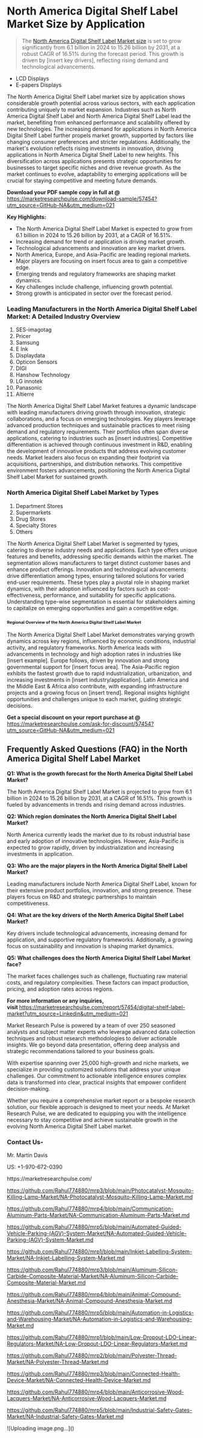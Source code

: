 <h1>North America Digital Shelf Label Market&nbsp;Size by Application</h1><blockquote><p>The <a href="https://marketresearchpulse.com/download-sample/57454?utm_source=GitHub-NA&amp;utm_medium=021">North America Digital Shelf Label Market size</a> is set to grow significantly from 6.1 billion in 2024 to 15.26 billion by 2031, at a robust CAGR of 16.51% during the forecast period. This growth is driven by [insert key drivers], reflecting rising demand and technological advancements.</p></blockquote><ul><li>LCD Displays<li> E-papers Displays</li></ul><p>The North America Digital Shelf Label market size by application shows considerable growth potential across various sectors, with each application contributing uniquely to market expansion. Industries such as North America Digital Shelf Label and North America Digital Shelf Label lead the market, benefiting from enhanced performance and scalability offered by new technologies. The increasing demand for applications in North America Digital Shelf Label further propels market growth, supported by factors like changing consumer preferences and stricter regulations. Additionally, the market's evolution reflects rising investments in innovation, driving applications in North America Digital Shelf Label to new heights. This diversification across applications presents strategic opportunities for businesses to target specific niches and drive revenue growth. As the market continues to evolve, adaptability to emerging applications will be crucial for staying competitive and meeting future demands.</p><p><strong>Download your PDF sample copy in full at @ </strong><a href="https://marketresearchpulse.com/download-sample/57454?utm_source=GitHub-NA&amp;utm_medium=021">https://marketresearchpulse.com/download-sample/57454?utm_source=GitHub-NA&amp;utm_medium=021</a></p><p><strong>Key Highlights: </strong></p><ul><li>The North America Digital Shelf Label Market is expected to grow from 6.1 billion in 2024 to 15.26 billion by 2031, at a CAGR of 16.51%.</li><li>Increasing demand for trend or application is driving market growth.</li><li>Technological advancements and innovation are key market drivers.</li><li>North America, Europe, and Asia-Pacific are leading regional markets.</li><li>Major players are focusing on insert focus area to gain a competitive edge.</li><li>Emerging trends and regulatory frameworks are shaping market dynamics.</li><li>Key challenges include challenge, influencing growth potential.</li><li>Strong growth is anticipated in sector over the forecast period.</li></ul><h3>Leading Manufacturers in the North America Digital Shelf Label Market: A Detailed Industry Overview</h3><ol><li>SES-imagotag</li><li>Pricer</li><li>Samsung</li><li>E Ink</li><li>Displaydata</li><li>Opticon Sensors</li><li>DIGI</li><li>Hanshow Technology</li><li>LG innotek</li><li>Panasonic</li><li>Altierre</li></ol><div class="flex max-w-full flex-col flex-grow"><div class="min-h-8 text-message flex w-full flex-col items-end gap-2 whitespace-normal break-words [.text-message+&amp;]:mt-5" dir="auto" data-message-author-role="assistant" data-message-id="fd8432e4-4910-450d-b182-61b7bfb0a01f" data-message-model-slug="gpt-4o"><div class="flex w-full flex-col gap-1 empty:hidden first:pt-[3px]"><div class="markdown prose w-full break-words dark:prose-invert light"><p>The North America Digital Shelf Label Market features a dynamic landscape with leading manufacturers driving growth through innovation, strategic collaborations, and a focus on emerging technologies. Key players leverage advanced production techniques and sustainable practices to meet rising demand and regulatory requirements. Their portfolios often span diverse applications, catering to industries such as [insert industries]. Competitive differentiation is achieved through continuous investment in R&amp;D, enabling the development of innovative products that address evolving customer needs. Market leaders also focus on expanding their footprint via acquisitions, partnerships, and distribution networks. This competitive environment fosters advancements, positioning the North America Digital Shelf Label Market for sustained growth.</p></div></div></div></div><h3>North America Digital Shelf Label Market by Types</h3><ol><li>Department Stores<li> Supermarkets<li> Drug Stores<li> Specialty Stores<li> Others</li></ol><div class="flex max-w-full flex-col flex-grow"><div class="min-h-8 text-message flex w-full flex-col items-end gap-2 whitespace-normal break-words [.text-message+&amp;]:mt-5" dir="auto" data-message-author-role="assistant" data-message-id="084470be-0bb7-4664-bddf-5156b4f41249" data-message-model-slug="gpt-4o-mini"><div class="flex w-full flex-col gap-1 empty:hidden first:pt-[3px]"><div class="markdown prose w-full break-words dark:prose-invert light"><p>The North America Digital Shelf Label Market is segmented by types, catering to diverse industry needs and applications. Each type offers unique features and benefits, addressing specific demands within the market. The segmentation allows manufacturers to target distinct customer bases and enhance product offerings. Innovation and technological advancements drive differentiation among types, ensuring tailored solutions for varied end-user requirements. These types play a pivotal role in shaping market dynamics, with their adoption influenced by factors such as cost-effectiveness, performance, and suitability for specific applications. Understanding type-wise segmentation is essential for stakeholders aiming to capitalize on emerging opportunities and gain a competitive edge.</p></div></div></div></div><h3><span style="font-size: 11px;">Regional Overview of the North America Digital Shelf Label Market</span></h3><div class="flex max-w-full flex-col flex-grow"><div class="min-h-8 text-message flex w-full flex-col items-end gap-2 whitespace-normal break-words [.text-message+&amp;]:mt-5" dir="auto" data-message-author-role="assistant" data-message-id="e9038762-ce64-4e30-91c9-9bd413514231" data-message-model-slug="gpt-4o-mini"><div class="flex w-full flex-col gap-1 empty:hidden first:pt-[3px]"><div class="markdown prose w-full break-words dark:prose-invert light"><p>The North America Digital Shelf Label Market demonstrates varying growth dynamics across key regions, influenced by economic conditions, industrial activity, and regulatory frameworks. North America leads with advancements in technology and high adoption rates in industries like [insert example]. Europe follows, driven by innovation and strong governmental support for [insert focus area]. The Asia-Pacific region exhibits the fastest growth due to rapid industrialization, urbanization, and increasing investments in [insert industry/application]. Latin America and the Middle East &amp; Africa also contribute, with expanding infrastructure projects and a growing focus on [insert trend]. Regional insights highlight opportunities and challenges unique to each market, guiding strategic decisions.</p></div></div></div></div><p><strong>Get a special discount on your report purchase at @ </strong><a href="https://marketresearchpulse.com/ask-for-discount/57454?utm_source=GitHub-NA&amp;utm_medium=021">https://marketresearchpulse.com/ask-for-discount/57454?utm_source=GitHub-NA&amp;utm_medium=021</a></p><h2>Frequently Asked Questions (FAQ) in the North America Digital Shelf Label Market</h2><p><strong>Q1: What is the growth forecast for the North America Digital Shelf Label Market?</strong></p><p>The North America Digital Shelf Label Market is projected to grow from 6.1 billion in 2024 to 15.26 billion by 2031, at a CAGR of 16.51%. This growth is fueled by advancements in trends and rising demand across industries.</p><p><strong>Q2: Which region dominates the North America Digital Shelf Label Market?</strong></p><p>North America currently leads the market due to its robust industrial base and early adoption of innovative technologies. However, Asia-Pacific is expected to grow rapidly, driven by industrialization and increasing investments in application.</p><p><strong>Q3: Who are the major players in the North America Digital Shelf Label Market?</strong></p><p>Leading manufacturers include North America Digital Shelf Label, known for their extensive product portfolios, innovation, and strong presence. These players focus on R&amp;D and strategic partnerships to maintain competitiveness.</p><p><strong>Q4: What are the key drivers of the North America Digital Shelf Label Market?</strong></p><p>Key drivers include technological advancements, increasing demand for application, and supportive regulatory frameworks. Additionally, a growing focus on sustainability and innovation is shaping market dynamics.</p><p><strong>Q5: What challenges does the North America Digital Shelf Label Market face?</strong></p><p>The market faces challenges such as challenge, fluctuating raw material costs, and regulatory complexities. These factors can impact production, pricing, and adoption rates across regions.</p><p><strong>For more information or any inquiries, visit&nbsp;</strong><a href="https://marketresearchpulse.com/report/57454/digital-shelf-label-market?utm_source=Linkedin&utm_medium=021">https://marketresearchpulse.com/report/57454/digital-shelf-label-market?utm_source=Linkedin&utm_medium=021</a></p><p>Market Research Pulse is powered by a team of over 250 seasoned analysts and subject matter experts who leverage advanced data collection techniques and robust research methodologies to deliver actionable insights. We go beyond data presentation, offering deep analysis and strategic recommendations tailored to your business goals.</p><p>With expertise spanning over 25,000 high-growth and niche markets, we specialize in providing customized solutions that address your unique challenges. Our commitment to actionable intelligence ensures complex data is transformed into clear, practical insights that empower confident decision-making.</p><p>Whether you require a comprehensive market report or a bespoke research solution, our flexible approach is designed to meet your needs. At Market Research Pulse, we are dedicated to equipping you with the intelligence necessary to stay competitive and achieve sustainable growth in the evolving North America Digital Shelf Label market.</p><h3><strong>Contact Us-</strong></h3><p>Mr. Martin Davis</p><p>US: +1-970-672-0390</p><p>https://marketresearchpulse.com/</p><p><a href="https://github.com/Rahul774880/mrp3/blob/main/Photocatalyst-Mosquito-Killing-Lamp-Market/NA-Photocatalyst-Mosquito-Killing-Lamp-Market.md">https://github.com/Rahul774880/mrp3/blob/main/Photocatalyst-Mosquito-Killing-Lamp-Market/NA-Photocatalyst-Mosquito-Killing-Lamp-Market.md</a></p><p><a href="https://github.com/Rahul774880/mrp4/blob/main/Communication-Aluminum-Parts-Market/NA-Communication-Aluminum-Parts-Market.md">https://github.com/Rahul774880/mrp4/blob/main/Communication-Aluminum-Parts-Market/NA-Communication-Aluminum-Parts-Market.md</a></p><p><a href="https://github.com/Rahul774880/mrp5/blob/main/Automated-Guided-Vehicle-Parking-(AGV)-System-Market/NA-Automated-Guided-Vehicle-Parking-(AGV)-System-Market.md">https://github.com/Rahul774880/mrp5/blob/main/Automated-Guided-Vehicle-Parking-(AGV)-System-Market/NA-Automated-Guided-Vehicle-Parking-(AGV)-System-Market.md</a></p><p><a href="https://github.com/Rahul774880/mrp1/blob/main/Inkjet-Labelling-System-Market/NA-Inkjet-Labelling-System-Market.md">https://github.com/Rahul774880/mrp1/blob/main/Inkjet-Labelling-System-Market/NA-Inkjet-Labelling-System-Market.md</a></p><p><a href="https://github.com/Rahul774880/mrp3/blob/main/Aluminum-Silicon-Carbide-Composite-Material-Market/NA-Aluminum-Silicon-Carbide-Composite-Material-Market.md">https://github.com/Rahul774880/mrp3/blob/main/Aluminum-Silicon-Carbide-Composite-Material-Market/NA-Aluminum-Silicon-Carbide-Composite-Material-Market.md</a></p><p><a href="https://github.com/Rahul774880/mrp4/blob/main/Animal-Compound-Anesthesia-Market/NA-Animal-Compound-Anesthesia-Market.md">https://github.com/Rahul774880/mrp4/blob/main/Animal-Compound-Anesthesia-Market/NA-Animal-Compound-Anesthesia-Market.md</a></p><p><a href="https://github.com/Rahul774880/mrp5/blob/main/Automation-in-Logistics-and-Warehousing-Market/NA-Automation-in-Logistics-and-Warehousing-Market.md">https://github.com/Rahul774880/mrp5/blob/main/Automation-in-Logistics-and-Warehousing-Market/NA-Automation-in-Logistics-and-Warehousing-Market.md</a></p><p><a href="https://github.com/Rahul774880/mrp1/blob/main/Low-Dropout-LDO-Linear-Regulators-Market/NA-Low-Dropout-LDO-Linear-Regulators-Market.md">https://github.com/Rahul774880/mrp1/blob/main/Low-Dropout-LDO-Linear-Regulators-Market/NA-Low-Dropout-LDO-Linear-Regulators-Market.md</a></p><p><a href="https://github.com/Rahul774880/mrp2/blob/main/Polyester-Thread-Market/NA-Polyester-Thread-Market.md">https://github.com/Rahul774880/mrp2/blob/main/Polyester-Thread-Market/NA-Polyester-Thread-Market.md</a></p><p><a href="https://github.com/Rahul774880/mrp3/blob/main/Connected-Health-Device-Market/NA-Connected-Health-Device-Market.md">https://github.com/Rahul774880/mrp3/blob/main/Connected-Health-Device-Market/NA-Connected-Health-Device-Market.md</a></p><p><a href="https://github.com/Rahul774880/mrp4/blob/main/Anticorrosive-Wood-Lacquers-Market/NA-Anticorrosive-Wood-Lacquers-Market.md">https://github.com/Rahul774880/mrp4/blob/main/Anticorrosive-Wood-Lacquers-Market/NA-Anticorrosive-Wood-Lacquers-Market.md</a></p><p><a href="https://github.com/Rahul774880/mrp5/blob/main/Industrial-Safety-Gates-Market/NA-Industrial-Safety-Gates-Market.md">https://github.com/Rahul774880/mrp5/blob/main/Industrial-Safety-Gates-Market/NA-Industrial-Safety-Gates-Market.md</a></p>
![Uploading image.png…]()
